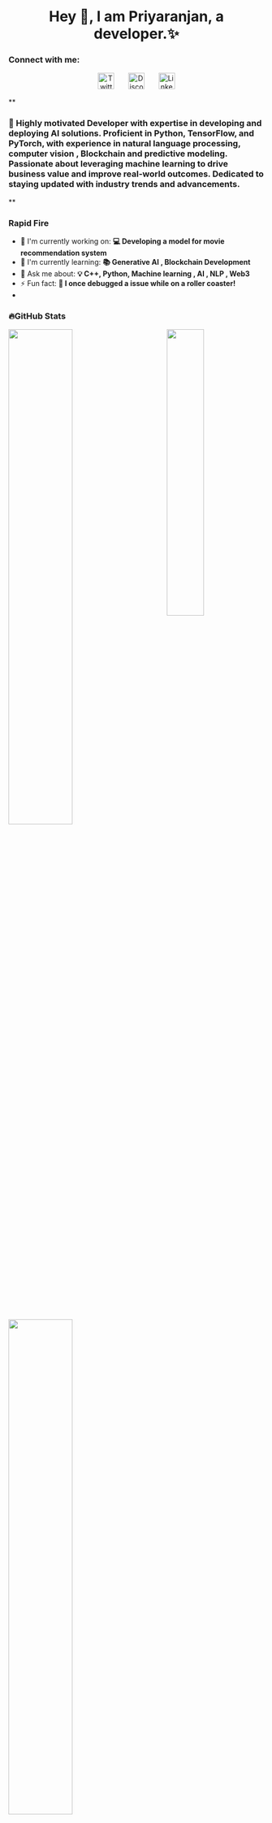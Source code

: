 

<div id="toc">
  <ul align="center" style="list-style: none">
    <summary>
      <h1>
        Hey 👋, I am Priyaranjan, a developer.✨
      </h1>
    </summary>
  </ul>
</div>

**<h3 align="left">Connect with me:</h3>** 
<p align="center">
  &#8287;&#8287;&#8287;&#8287;&#8287;
  <a href="https://x.com/xdRonnie_paul"><img width="32px" alt="Twitter/X" title="Twitter/X" src="https://i.pinimg.com/564x/a3/92/59/a3925952fa117602db14aadf218594ac.jpg"/></a>
  &#8287;&#8287;&#8287;&#8287;&#8287;
  <a href="https://discordapp.com/users/bruce.2169"><img width="32px" alt="Discord" title="Discord" src="https://i.pinimg.com/736x/ee/f4/c8/eef4c8ffb90b74df817b058b2c1e7749.jpg"></a>
  &#8287;&#8287;&#8287;&#8287;&#8287;
   <a href="https://www.linkedin.com/in/priyaranjan-paul/"><img width="32px" alt="Linkedin" title="Linkedin" src="https://i.pinimg.com/564x/2c/5c/51/2c5c51d0291b22c10650a5f200d2cfb3.jpg"></a>
  &#8287;&#8287;&#8287;&#8287;&#8287;
</p>

 **<h3 align="left">🚀 Highly motivated Developer with expertise in developing and deploying AI solutions. Proficient in Python, TensorFlow, and PyTorch, with experience in natural language processing, computer vision , Blockchain and predictive modeling.
Passionate about leveraging machine learning to drive business value and improve real-world outcomes. Dedicated to staying updated with industry trends and advancements.
</h3>**

**<h3 align="left">Rapid Fire</h3>**

- 💼 I'm currently working on: **💻 Developing a model for movie recommendation system**
- 🌱 I'm currently learning: **📚 Generative AI , Blockchain Development**
- 💬 Ask me about: **💡 C++, Python, Machine learning , AI , NLP , Web3**
- ⚡ Fun fact: **🎢 I once debugged a issue while on a roller coaster!**
- 

 **<h3 align="left">🔥GitHub Stats</h3>**

<img align="right" width="38%" src="https://assets.pinterest.com/ext/embed.html?id=867435578269160948.jpg"/>

  <a href="https://github.com/PriyaranjanPaul11"><img width="50%" src="https://github-readme-stats.vercel.app/api?username=PriyaranjanPaul11&cache_seconds=1800&theme=radical&title_color=ff3068?"></a>
  <a href="https://github.com/PriyaranjanPaul11"><img width="50%" src="http://github-readme-streak-stats.herokuapp.com/?user=PriyaranjanPaul11&cache_seconds=1800&theme=radical&date_format=M%20j%5B%2C%20Y%5D&ring=ff3068&fire=ff3068&sideNums=ff3068"></a>
  <a href="https://github.com/PriyaranjanPaul11"><img width="50%" src="https://github-readme-stats.vercel.app/api/top-langs?username=PriyaranjanPaul11&cache_seconds=1800&show_icons=true&locale=en&layout=compact&theme=radical&title_color=ff3068?"></a>

  <p align="left">
  <a href="https://github.com/PriyaranjanPaul11?tab=repositories&sort="><img alt="All Repositories" title="All Repositories" src="https://custom-icon-badges.herokuapp.com/badge/-All%20Repos-2962FF?style=for-the-badge&logoColor=white&logo=repo"/></a>
</p>

## 🌟Skills

[![My Skills](https://skillicons.dev/icons?i=ts,js,html,css,tailwindcss,bootstrap,python,cpp,c,react,express,rust,solidity,fastapi,django,mysql,postgresql,mongodb,docker,git,github,)](https://skillicons.dev)


